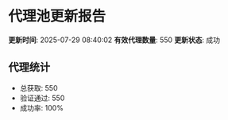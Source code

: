 # 代理池更新报告

**更新时间**: 2025-07-29 08:40:02
**有效代理数量**: 550
**更新状态**:  成功

## 代理统计
- 总获取: 550
- 验证通过: 550
- 成功率: 100%
